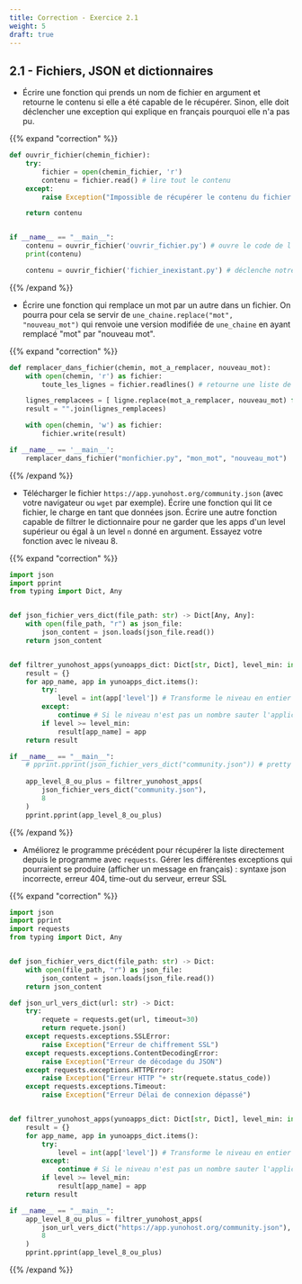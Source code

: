 ```yaml
---
title: Correction - Exercice 2.1
weight: 5
draft: true
---
```


## 2.1 - Fichiers, JSON et dictionnaires

- Écrire une fonction qui prends un nom de fichier en argument et retourne le contenu si elle a été capable de le récupérer. Sinon, elle doit déclencher une exception qui explique en français pourquoi elle n'a pas pu.

{{% expand "correction" %}}

```python
def ouvrir_fichier(chemin_fichier):
    try:
        fichier = open(chemin_fichier, 'r')
        contenu = fichier.read() # lire tout le contenu
    except:
        raise Exception("Impossible de récupérer le contenu du fichier indiqué")

    return contenu


if __name__ == "__main__":
    contenu = ouvrir_fichier('ouvrir_fichier.py') # ouvre le code de l'exercice lui même
    print(contenu)

    contenu = ouvrir_fichier('fichier_inexistant.py') # déclenche notre exception en français
```

{{% /expand %}}

- Écrire une fonction qui remplace un mot par un autre dans un fichier. On pourra pour cela se servir de `une_chaine.replace("mot", "nouveau_mot")` qui renvoie une version modifiée de `une_chaine` en ayant remplacé "mot" par "nouveau mot".

{{% expand "correction" %}}

```python
def remplacer_dans_fichier(chemin, mot_a_remplacer, nouveau_mot):
    with open(chemin, 'r') as fichier:
        toute_les_lignes = fichier.readlines() # retourne une liste de lignes

    lignes_remplacees = [ ligne.replace(mot_a_remplacer, nouveau_mot) for ligne in toute_les_lignes ]
    result = "".join(lignes_remplacees)

    with open(chemin, 'w') as fichier:
        fichier.write(result)

if __name__ == '__main__':
    remplacer_dans_fichier("monfichier.py", "mon_mot", "nouveau_mot")
```

{{% /expand %}}

- Télécharger le fichier `https://app.yunohost.org/community.json` (avec votre navigateur ou `wget` par exemple). Écrire une fonction qui lit ce fichier, le charge en tant que données json. Écrire une autre fonction capable de filtrer le dictionnaire pour ne garder que les apps d'un level supérieur ou égal à un level `n` donné en argument. Essayez votre fonction avec le niveau 8.

{{% expand "correction" %}}
```python
import json
import pprint
from typing import Dict, Any


def json_fichier_vers_dict(file_path: str) -> Dict[Any, Any]:
    with open(file_path, "r") as json_file:
        json_content = json.loads(json_file.read())
    return json_content


def filtrer_yunohost_apps(yunoapps_dict: Dict[str, Dict], level_min: int) -> Dict[str, Dict[Any, Any]]:
    result = {}
    for app_name, app in yunoapps_dict.items():
        try:
            level = int(app['level']) # Transforme le niveau en entier si possible sinon renvoie une exception
        except:
            continue # Si le niveau n'est pas un nombre sauter l'application et passer à la suivante
        if level >= level_min:
            result[app_name] = app
    return result

if __name__ == "__main__":
    # pprint.pprint(json_fichier_vers_dict("community.json")) # pretty print the dictionnary
    
    app_level_8_ou_plus = filtrer_yunohost_apps(
        json_fichier_vers_dict("community.json"),
        8
    )
    pprint.pprint(app_level_8_ou_plus)
```
{{% /expand %}}


- Améliorez le programme précédent pour récupérer la liste directement depuis le programme avec `requests`. Gérer les différentes exceptions qui pourraient se produire (afficher un message en français) : syntaxe json incorrecte, erreur 404, time-out du serveur, erreur SSL

{{% expand "correction" %}}
```python
import json
import pprint
import requests
from typing import Dict, Any


def json_fichier_vers_dict(file_path: str) -> Dict:
    with open(file_path, "r") as json_file:
        json_content = json.loads(json_file.read())
    return json_content

def json_url_vers_dict(url: str) -> Dict:
    try:
        requete = requests.get(url, timeout=30)
        return requete.json()
    except requests.exceptions.SSLError:
        raise Exception("Erreur de chiffrement SSL")
    except requests.exceptions.ContentDecodingError:
        raise Exception("Erreur de décodage du JSON")
    except requests.exceptions.HTTPError:
        raise Exception("Erreur HTTP "+ str(requete.status_code))
    except requests.exceptions.Timeout:
        raise Exception("Erreur Délai de connexion dépassé")


def filtrer_yunohost_apps(yunoapps_dict: Dict[str, Dict], level_min: int) -> Dict[str, Dict[Any, Any]]:
    result = {}
    for app_name, app in yunoapps_dict.items():
        try:
            level = int(app['level']) # Transforme le niveau en entier si possible sinon renvoie une exception
        except:
            continue # Si le niveau n'est pas un nombre sauter l'application et passer à la suivante
        if level >= level_min:
            result[app_name] = app
    return result

if __name__ == "__main__":    
    app_level_8_ou_plus = filtrer_yunohost_apps(
        json_url_vers_dict("https://app.yunohost.org/community.json"),
        8
    )
    pprint.pprint(app_level_8_ou_plus)
```
{{% /expand %}}